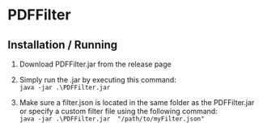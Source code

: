 # PDFFilter

## Installation / Running

1. Download PDFFilter.jar from the release page

1. Simply run the .jar by executing this command:  
`java -jar .\PDFFilter.jar`
 
1. Make sure a filter.json is located in the same folder as the PDFFilter.jar or specify a custom filter file using the following command:  
`java -jar .\PDFFilter.jar  "/path/to/myFilter.json"`
